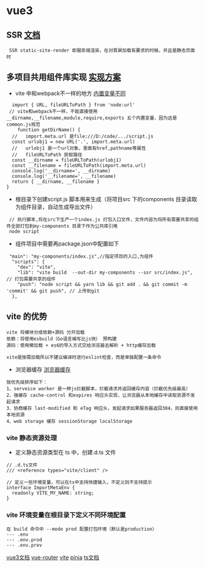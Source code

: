# vue3

## SSR [文档](https://cn.vuejs.org/guide/scaling-up/ssr.html#what-is-ssr)

```
 SSR static-site-render 即服务端渲染，在对首屏加载有要求的时候，并且是静态页面时

```

## 多项目共用组件库实现 [实现方案](https://juejin.cn/post/6844904184156782600)

- vite 中和webpack不一样的地方 [内置变量不同](https://blog.csdn.net/u014752296/article/details/128614229)

```
  import { URL, fileURLToPath } from 'node:url'
 // vite和webpack不一样，不能直接使用 __dirname,__filename,module,require,exports 五个内置变量，因为这是common.js规范
    function getDirName() {
  //   import.meta.url 是file:///D:/code/.../script.js
  const urlobj1 = new URL('.', import.meta.url)
  //   urlobj1 是一个url对象，里面有href,pathname等属性
  //   fileURLToPath 获取路径
  const __dirname = fileURLToPath(urlobj1)
  const __filename = fileURLToPath(import.meta.url)
  console.log('__dirname=', __dirname)
  console.log('__filename=', __filename)
  return { __dirname, __filename }
}
```

- 根目录下创建script.js 脚本用来生成（将项目src 下的components 目录读取为组件目录，自动生成导出文件）

```
 // 执行脚本,将在src下生产一个index.js 打包入口文件，文件内容为将所有需要共享的组件全部打包到my-components 目录下作为公共库引用
 node script
```

- 组件项目中需要再package.json中配置如下

```
 "main": "my-components/index.js",//指定项目的入口,为组件
  "scripts": {
    "dev": "vite",
    "lib": "vite build  --out-dir my-components --ssr src/index.js", // 打包需要共享的组件
    "push": "node script && yarn lib && git add . && git commit -m 'commit' && git push", // 上传到git
  },
```

## vite 的优势

```
vite 将模块分成依赖+源码 分开加载
依赖：将使用esbuild（Go语言编写比js快） 预构建
源码：使用懒加载 + es6的导入方式交给浏览器去解析 + http缓存加载

vite是按需加载所以不建议编译时进行eslint检查，而是单独配置一条命令

```

- 浏览器缓存 [浏览器缓存](https://blog.csdn.net/qq_38290251/article/details/131702482)

```
按优先级排序如下：
1、serveice worker 是一种js拦截脚本，拦截请求并返回缓存内容（拦截优先级最高）
2、强缓存 cache-control 和expires 响应头实现，让浏览器从本地缓存中读取资源不发起请求
3、协商缓存 last-modified 和 eTag 响应头，发起请求如果服务器返回304，则直接使用本地资源
4、web storage 缓存 sessionStorage localStorage
```

### vite 静态资源处理

- 定义静态资源类型在 ts 中，创建.d.ts 文件

```
// .d.ts文件
/// <reference types="vite/client" />

// 定义一些环境变量，可以在ts中支持快捷输入，不定义则不支持提示
interface ImportMetaEnv {
  readonly VITE_MY_NAME: string;
}

```

### vite 环境变量在根目录下定义不同环境配置

```
在 build 命令中 --mode prod 配置打包环境（默认是production）
--- .env
--- .env.prod
--- .env.prev
```

[vue3文档](https://cn.vuejs.org/guide/essentials/event-handling.html)
[vue-router](https://router.vuejs.org/zh/)
[vite](https://cn.vitejs.dev/guide/why.html)
[pinia](https://pinia.vuejs.org/zh/core-concepts/)
[ts文档](https://typescript.p6p.net/typescript-tutorial/intro.html)
